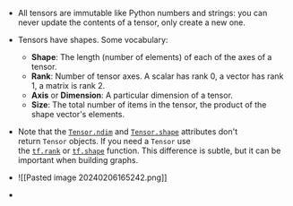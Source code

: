 - All tensors are immutable like Python numbers and strings: you can never update the contents of a tensor, only create a new one.


- Tensors have shapes. Some vocabulary:
	- **Shape**: The length (number of elements) of each of the axes of a tensor.
	- **Rank**: Number of tensor axes. A scalar has rank 0, a vector has rank 1, a matrix is rank 2.
	- **Axis** or **Dimension**: A particular dimension of a tensor.
	- **Size**: The total number of items in the tensor, the product of the shape vector's elements.


- Note that the [`Tensor.ndim`](https://www.tensorflow.org/api_docs/python/tf/Tensor#ndim) and [`Tensor.shape`](https://www.tensorflow.org/api_docs/python/tf/Tensor#shape) attributes don't return `Tensor` objects. If you need a `Tensor` use the [`tf.rank`](https://www.tensorflow.org/api_docs/python/tf/rank) or [`tf.shape`](https://www.tensorflow.org/api_docs/python/tf/shape) function. This difference is subtle, but it can be important when building graphs. 


- ![[Pasted image 20240206165242.png]]


- 
